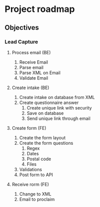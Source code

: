 # Project roadmap

## Objectives

### Lead Capture

1. Process email (BE)

   1. Receive Email
   1. Parse email
   1. Parse XML on Email
   1. Validate Email

1. Create intake (BE)

   1. Create intake on database from XML
   1. Create questionnaire answer
      1. Create unique link with security
      1. Save on database
      1. Send unique link through email

1. Create form (FE)

   1. Create the form layout
   1. Create the form questions
      1. Regex
      1. Dates
      1. Postal code
      1. Files
   1. Validations
   1. Post form to API

1. Receive rorm (FE)
   1. Change to XML
   1. Email to proclaim
